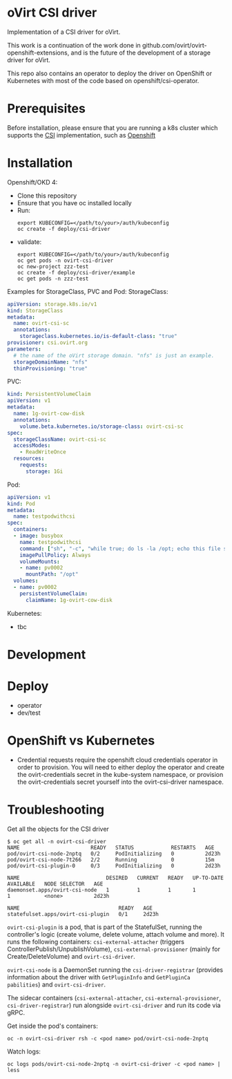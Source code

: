 # oVirt CSI driver

Implementation of a CSI driver for oVirt.

This work is a continuation of the work done in github.com/ovirt/ovirt-openshift-extensions, 
and is the future of the development of a storage driver for oVirt.

This repo also contains an operator to deploy the driver on OpenShift or Kubernetes 
with most of the code based on openshift/csi-operator.

# Prerequisites
Before installation, please ensure that you are running a k8s cluster which supports the [CSI](https://kubernetes.io/docs/concepts/storage/#csi) implementation, such as [Openshift](https://www.okd.io/)

# Installation

Openshift/OKD 4:
  - Clone this repository
  - Ensure that you have oc installed locally
  - Run:
    ```
    export KUBECONFIG=</path/to/your>/auth/kubeconfig
    oc create -f deploy/csi-driver
    ```
  - validate:
    ```
    export KUBECONFIG=</path/to/your>/auth/kubeconfig
    oc get pods -n ovirt-csi-driver
    oc new-project zzz-test
    oc create -f deploy/csi-driver/example
    oc get pods -n zzz-test
    ```

Examples for StorageClass, PVC and Pod:
StorageClass:
```yaml
apiVersion: storage.k8s.io/v1
kind: StorageClass
metadata:
  name: ovirt-csi-sc
  annotations:
    storageclass.kubernetes.io/is-default-class: "true"
provisioner: csi.ovirt.org
parameters:
  # the name of the oVirt storage domain. "nfs" is just an example.
  storageDomainName: "nfs"
  thinProvisioning: "true"
```

PVC:
```yaml
kind: PersistentVolumeClaim
apiVersion: v1
metadata:
  name: 1g-ovirt-cow-disk
  annotations:
    volume.beta.kubernetes.io/storage-class: ovirt-csi-sc
spec:
  storageClassName: ovirt-csi-sc
  accessModes:
    - ReadWriteOnce
  resources:
    requests:
      storage: 1Gi
```

Pod:
```yaml
apiVersion: v1 
kind: Pod 
metadata:
  name: testpodwithcsi
spec:
  containers:
  - image: busybox
    name: testpodwithcsi
    command: ["sh", "-c", "while true; do ls -la /opt; echo this file system was made availble using ovirt flexdriver; sleep 1m; done"]
    imagePullPolicy: Always
    volumeMounts:
    - name: pv0002
      mountPath: "/opt"
  volumes:
  - name: pv0002
    persistentVolumeClaim:
      claimName: 1g-ovirt-cow-disk
```

Kubernetes:
  - tbc
  
# Development

# Deploy
  - operator
  - dev/test

# OpenShift vs Kubernetes
- Credential requests require the openshift cloud credentials operator in order to provision. You will need to either deploy the operator and create the ovirt-credentials secret in the kube-system namespace, or provision the ovirt-credentials secret yourself into the ovirt-csi-driver namespace.

# Troubleshooting

Get all the objects for the CSI driver
```
$ oc get all -n ovirt-csi-driver
NAME                       READY   STATUS            RESTARTS   AGE
pod/ovirt-csi-node-2nptq   0/2     PodInitializing   0          2d23h
pod/ovirt-csi-node-7t266   2/2     Running           0          15m
pod/ovirt-csi-plugin-0     0/3     PodInitializing   0          2d23h

NAME                            DESIRED   CURRENT   READY   UP-TO-DATE   AVAILABLE   NODE SELECTOR   AGE
daemonset.apps/ovirt-csi-node   1         1         1       1            1           <none>          2d23h

NAME                                READY   AGE
statefulset.apps/ovirt-csi-plugin   0/1     2d23h
```

`ovirt-csi-plugin` is a pod, that is part of the StatefulSet, running the controller's logic (create volume, delete volume, attach volume and more).
It runs the following containers: `csi-external-attacher` (triggers ControllerPublish/UnpublishVolume), `csi-external-provisioner` (mainly for Create/DeleteVolume) and `ovirt-csi-driver`.

`ovirt-csi-node` is a DaemonSet running the `csi-driver-registrar` (provides information about the driver with `GetPluginInfo` and `GetPluginCa
pabilities`) and `ovirt-csi-driver`.

The sidecar containers (`csi-external-attacher`, `csi-external-provisioner`, `csi-driver-registrar`) run alongside `ovirt-csi-driver` and run its code via gRPC.

Get inside the pod's containers:
```
oc -n ovirt-csi-driver rsh -c <pod name> pod/ovirt-csi-node-2nptq
```

Watch logs:
```
oc logs pods/ovirt-csi-node-2nptq -n ovirt-csi-driver -c <pod name> | less
```

